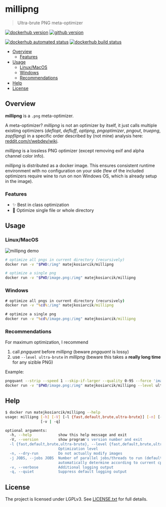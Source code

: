# millipng

> Ultra-brute PNG meta-optimizer

[![dockerhub version](https://img.shields.io/docker/v/matejkosiarcik/millipng?label=dockerhub&sort=semver)](https://hub.docker.com/r/matejkosiarcik/millipng/tags?page=1&ordering=last_updated)
[![github version](https://img.shields.io/github/v/release/matejkosiarcik/millipng?sort=semver)](https://github.com/matejkosiarcik/millipng/releases)

[![dockerhub automated status](https://img.shields.io/docker/cloud/automated/matejkosiarcik/millipng)](https://hub.docker.com/r/matejkosiarcik/millipng/builds)
[![dockerhub build status](https://img.shields.io/docker/cloud/build/matejkosiarcik/millipng)](https://hub.docker.com/r/matejkosiarcik/millipng/builds)

<!-- toc -->

- [Overview](#overview)
  - [Features](#features)
- [Usage](#usage)
  - [Linux/MacOS](#linuxmacos)
  - [Windows](#windows)
  - [Recommendations](#recommendations)
- [Help](#help)
- [License](#license)

<!-- tocstop -->

## Overview

**millipng** is a `.png` meta-optimizer.

A meta-optimizer?
_millipng_ is not an optimizer by itself, it just calls multiple existing
optimizers (_deflopt_, _defluff_, _optipng_, _pngoptimizer_, _pngout_,
_truepng_, _zopflipng_) in a specific order described by (not mine) analysis
here:
[reddit.com/r/webdev/wiki](https://www.reddit.com/r/webdev/wiki/optimization#wiki_png_compression_instructions).

_millipng_ is a lossless PNG optimizer (except removing exif and alpha channel
color info).

_millipng_ is distributed as a docker image.
This ensures consistent runtime environment with no configuration on your side
(few of the included optimizers require wine to run on non Windows OS, which is
already setup in the image).

### Features

- ✨ Best in class optimization
- 📂 Optimize single file or whole directory

## Usage

### Linux/MacOS

![millipng demo](./doc/demo.gif)

```sh
# optimize all pngs in current directory (recursively)
docker run -v "$PWD:/img" matejkosiarcik/millipng

# optimize a single png
docker run -v "$PWD/image.png:/img" matejkosiarcik/millipng
```

### Windows

```bat
# optimize all pngs in current directory (recursively)
docker run -v "%cd%:/img" matejkosiarcik/millipng

# optimize a single png
docker run -v "%cd%/image.png:/img" matejkosiarcik/millipng
```

### Recommendations

For maximum optimization, I recommend

1. call _pngquant_ before _millipng_ (beware _pngquant_ is lossy)
2. use `--level ultra-brute` in _millipng_ (beware this takes a **really long time** for any sizible PNG)

Example:

```sh
pngquant --strip --speed 1 --skip-if-larger --quality 0-95 --force 'image.png' --output 'image.png'
docker run -v "$PWD/image.png:/img" matejkosiarcik/millipng --level ultra-brute
```

## Help

```sh
$ docker run matejkosiarcik/millipng --help
usage: millipng [-h] [-V] [-l {fast,default,brute,ultra-brute}] [-n] [-j JOBS]
                [-v | -q]

optional arguments:
  -h, --help            show this help message and exit
  -V, --version         show program's version number and exit
  -l {fast,default,brute,ultra-brute}, --level {fast,default,brute,ultra-brute}
                        Optimization level
  -n, --dry-run         Do not actually modify images
  -j JOBS, --jobs JOBS  Number of parallel jobs/threads to run (default is 0 -
                        automatically determine according to current cpu)
  -v, --verbose         Additional logging output
  -q, --quiet           Suppress default logging output
```

## License

The project is licensed under LGPLv3.
See [LICENSE.txt](./LICENSE.txt) for full details.
